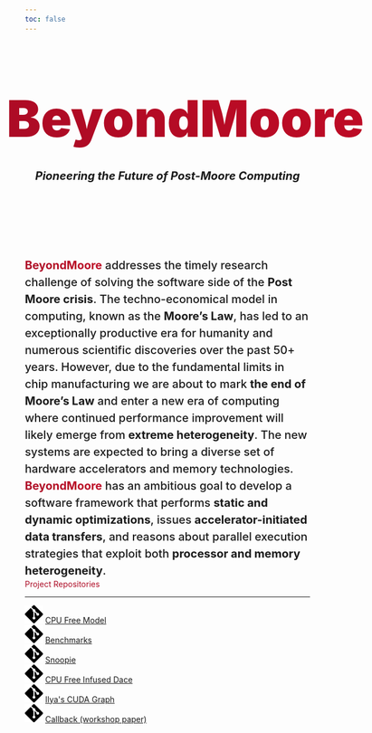 ```yaml
---
toc: false
---
```


<style>

.hero {
  display: flex;
  flex-direction: column;
  align-items: center;
  font-family: var(--sans-serif);
  margin: 4rem 0 8rem;
  text-wrap: balance;
  text-align: center;
}

.hero h1 {
  margin: 2rem 0rem;
  max-width: none;
  font-size: 10vw;
  font-weight: 900;
  background: linear-gradient(30deg, #aa0b25, #c10b25);
  -webkit-background-clip: text;
  -webkit-text-fill-color: transparent;
  background-clip: text;
}

.colored {
  background: linear-gradient(30deg, #aa0b25, #c10b25);
  -webkit-background-clip: text;
  -webkit-text-fill-color: transparent;
  background-clip: text;
}

.hero h2 {
  margin: 0;
  max-width: 34em;
  font-family: var(--serif);
  font-size: 20px;
  font-style: italic;
  font-weight: bold;
  line-height: 1.5;
  color: var(--theme-foreground-muted);
}

.abstract {
  font-family: var(--serif);
  margin: 0;
  font-size: 20px;
  font-style: initial;
  font-weight: 500;
  line-height: 1.5;
}

@media (min-width: 640px) {
  .hero h1 {
    font-size: 90px;
  }
}

.logo-beyondmore {
    font-family: var(--serif);
display: flex;
gap: 5%;
     align-items: center;
     justify-items: center;
}


</style>

<div class="hero">

<div class="logo-beyondmore">
<svg version="1.1" id="svg1" width="20%" height="20%" viewBox="0 0 731 727" sodipodi:docname="beyondmoore-logo.svg"
inkscape:version="1.3.2 (091e20ef0f, 2023-11-25)" xmlns:inkscape="http://www.inkscape.org/namespaces/inkscape"
xmlns:sodipodi="http://sodipodi.sourceforge.net/DTD/sodipodi-0.dtd" xmlns="http://www.w3.org/2000/svg"
xmlns:svg="http://www.w3.org/2000/svg"> <defs id="defs1" /> <sodipodi:namedview id="namedview1" pagecolor="#ffffff"
bordercolor="#000000" borderopacity="0.25" inkscape:showpageshadow="2" inkscape:pageopacity="0.0"
inkscape:pagecheckerboard="0" inkscape:deskcolor="#d1d1d1" showgrid="false" inkscape:zoom="0.90938245"
inkscape:cx="548.1742" inkscape:cy="409.61864" inkscape:window-width="1920" inkscape:window-height="1011"
inkscape:window-x="0" inkscape:window-y="0" inkscape:window-maximized="1" inkscape:current-layer="g1" /> <g
inkscape:groupmode="layer" inkscape:label="Image" id="g1"> <g id="g82" style="fill:#c10b25;fill-opacity:1"> <g
id="rect1" style="fill:#c10b25;fill-opacity:1"> <path
style="color:#000000;fill:#c10b25;stroke-linecap:round;stroke-linejoin:round;-inkscape-stroke:none;fill-opacity:1" d="M
212.18864,30.882252 H 355.88762 V 174.58123 H 212.18864 Z" id="path15" /> <path
style="color:#000000;fill:#c10b25;stroke-linecap:round;stroke-linejoin:round;-inkscape-stroke:none;fill-opacity:1" d="M
212.18945,2.1113281 A 28.774527,28.774527 0 0 0 183.41797,30.882812 V 174.58203 a 28.774527,28.774527 0 0 0
28.77148,28.77149 h 143.69727 a 28.774527,28.774527 0 0 0 28.77344,-28.77149 V 30.882812 A 28.774527,28.774527 0 0 0
355.88672,2.1113281 Z m 28.77149,57.5429689 h 86.15429 v 86.156253 h -86.15429 z" id="path16" /> </g> <g id="rect2"
style="fill:#c10b25;fill-opacity:1"> <path
style="color:#000000;fill:#c10b25;stroke-linecap:round;stroke-linejoin:round;-inkscape-stroke:none;fill-opacity:1" d="M
30.674997,371.48712 H 174.37397 V 515.1861 H 30.674997 Z" id="path13" /> <path
style="color:#000000;fill:#c10b25;stroke-linecap:round;stroke-linejoin:round;-inkscape-stroke:none;fill-opacity:1" d="M
30.675781,342.71484 A 28.774527,28.774527 0 0 0 1.9042969,371.48633 V 515.18555 A 28.774527,28.774527 0 0 0
30.675781,543.95703 H 174.37305 a 28.774527,28.774527 0 0 0 28.77343,-28.77148 V 371.48633 a 28.774527,28.774527 0 0 0
-28.77343,-28.77149 z m 28.771485,57.54297 h 86.154294 v 86.15625 H 59.447266 Z" id="path14" /> </g> <g id="rect3"
style="fill:#c10b25;fill-opacity:1"> <path
style="color:#000000;fill:#c10b25;stroke-linecap:round;stroke-linejoin:round;-inkscape-stroke:none;fill-opacity:1" d="M
376.87323,554.55786 H 520.5722 V 698.25684 H 376.87323 Z" id="path17" /> <path
style="color:#000000;fill:#c10b25;stroke-linecap:round;stroke-linejoin:round;-inkscape-stroke:none;fill-opacity:1" d="m
376.87305,525.78711 a 28.774527,28.774527 0 0 0 -28.77149,28.77148 v 143.69922 a 28.774527,28.774527 0 0 0
28.77149,28.77149 h 143.69922 a 28.774527,28.774527 0 0 0 28.77148,-28.77149 V 554.55859 a 28.774527,28.774527 0 0 0
-28.77148,-28.77148 z m 28.77148,57.54297 h 86.15625 v 86.15429 h -86.15625 z" id="path18" /> </g> <path id="path5"
style="color:#000000;fill:#c10b25;fill-opacity:1;stroke:none;stroke-linecap:round;stroke-linejoin:round;-inkscape-stroke:none"
d="M 558.51618,183.65732 A 28.774527,28.774527 0 0 0 529.7447,212.4288 v 143.69922 a 28.774527,28.774527 0 0 0
28.77148,28.77149 H 702.2154 a 28.774527,28.774527 0 0 0 28.77149,-28.77149 V 212.4288 A 28.774527,28.774527 0 0 0
702.2154,183.65732 Z m 71.84961,49.32617 a 51.295004,51.295004 0 0 1 51.29492,51.29492 51.295004,51.295004 0 0 1
-51.29492,51.29492 51.295004,51.295004 0 0 1 -51.29492,-51.29492 51.295004,51.295004 0 0 1 51.29492,-51.29492 z" />
<rect
style="fill:#c10b25;fill-opacity:1;stroke:none;stroke-width:56.5122;stroke-linecap:round;stroke-linejoin:round;stroke-dasharray:none;stroke-opacity:1"
id="rect9" width="47.264641" height="259.48355" x="-308.53714" y="270.48721" transform="rotate(-90)" /> <rect
style="fill:#c10b25;fill-opacity:1;stroke:none;stroke-width:56.0422;stroke-linecap:round;stroke-linejoin:round;stroke-dasharray:none;stroke-opacity:1"
id="rect10" width="47.264641" height="255.1857" x="-466.54218" y="202.76114" transform="rotate(-90)" /> <rect
style="fill:#c10b25;fill-opacity:1;stroke:none;stroke-width:56.3962;stroke-linecap:round;stroke-linejoin:round;stroke-dasharray:none;stroke-opacity:1"
id="rect11" width="47.264641" height="258.41992" x="-472.41852" y="-531.03186" transform="scale(-1)" /> <rect
style="fill:#c10b25;fill-opacity:1;stroke:none;stroke-width:56.5466;stroke-linecap:round;stroke-linejoin:round;stroke-dasharray:none;stroke-opacity:1"
id="rect12" width="47.264641" height="259.80017" x="-307.37561" y="-456.49554" transform="scale(-1)" /> <g id="g20"
style="fill:#c10b25;fill-opacity:1"> <path
style="color:#000000;fill:#c10b25;stroke-linecap:round;stroke-linejoin:round;-inkscape-stroke:none;fill-opacity:1" d="M
212.18864,30.882252 H 355.88762 V 174.58123 H 212.18864 Z" id="path19" /> <path
style="color:#000000;fill:#c10b25;stroke-linecap:round;stroke-linejoin:round;-inkscape-stroke:none;fill-opacity:1" d="M
212.18945,2.1113281 A 28.774527,28.774527 0 0 0 183.41797,30.882812 V 174.58203 a 28.774527,28.774527 0 0 0
28.77148,28.77149 h 143.69727 a 28.774527,28.774527 0 0 0 28.77344,-28.77149 V 30.882812 A 28.774527,28.774527 0 0 0
355.88672,2.1113281 Z m 28.77149,57.5429689 h 86.15429 v 86.156253 h -86.15429 z" id="path20" /> </g> <g id="g22"
style="fill:#c10b25;fill-opacity:1"> <path
style="color:#000000;fill:#c10b25;stroke-linecap:round;stroke-linejoin:round;-inkscape-stroke:none;fill-opacity:1" d="M
30.674997,371.48712 H 174.37397 V 515.1861 H 30.674997 Z" id="path21" /> <path
style="color:#000000;fill:#c10b25;stroke-linecap:round;stroke-linejoin:round;-inkscape-stroke:none;fill-opacity:1" d="M
30.675781,342.71484 A 28.774527,28.774527 0 0 0 1.9042969,371.48633 V 515.18555 A 28.774527,28.774527 0 0 0
30.675781,543.95703 H 174.37305 a 28.774527,28.774527 0 0 0 28.77343,-28.77148 V 371.48633 a 28.774527,28.774527 0 0 0
-28.77343,-28.77149 z m 28.771485,57.54297 h 86.154294 v 86.15625 H 59.447266 Z" id="path22" /> </g> <g id="g24"
style="fill:#c10b25;fill-opacity:1"> <path
style="color:#000000;fill:#c10b25;stroke-linecap:round;stroke-linejoin:round;-inkscape-stroke:none;fill-opacity:1" d="M
376.87323,554.55786 H 520.5722 V 698.25684 H 376.87323 Z" id="path23" /> <path
style="color:#000000;fill:#c10b25;stroke-linecap:round;stroke-linejoin:round;-inkscape-stroke:none;fill-opacity:1" d="m
376.87305,525.78711 a 28.774527,28.774527 0 0 0 -28.77149,28.77148 v 143.69922 a 28.774527,28.774527 0 0 0
28.77149,28.77149 h 143.69922 a 28.774527,28.774527 0 0 0 28.77148,-28.77149 V 554.55859 a 28.774527,28.774527 0 0 0
-28.77148,-28.77148 z m 28.77148,57.54297 h 86.15625 v 86.15429 h -86.15625 z" id="path24" /> </g> <path id="path25"
style="color:#000000;fill:#c10b25;fill-opacity:1;stroke:none;stroke-linecap:round;stroke-linejoin:round;-inkscape-stroke:none"
d="M 558.51618,183.65732 A 28.774527,28.774527 0 0 0 529.7447,212.4288 v 143.69922 a 28.774527,28.774527 0 0 0
28.77148,28.77149 H 702.2154 a 28.774527,28.774527 0 0 0 28.77149,-28.77149 V 212.4288 A 28.774527,28.774527 0 0 0
702.2154,183.65732 Z m 71.84961,49.32617 a 51.295004,51.295004 0 0 1 51.29492,51.29492 51.295004,51.295004 0 0 1
-51.29492,51.29492 51.295004,51.295004 0 0 1 -51.29492,-51.29492 51.295004,51.295004 0 0 1 51.29492,-51.29492 z" />
<rect
style="fill:#c10b25;fill-opacity:1;stroke:none;stroke-width:56.5122;stroke-linecap:round;stroke-linejoin:round;stroke-dasharray:none;stroke-opacity:1"
id="rect25" width="47.264641" height="259.48355" x="-308.53714" y="270.48721" transform="rotate(-90)" /> <rect
style="fill:#c10b25;fill-opacity:1;stroke:none;stroke-width:56.0422;stroke-linecap:round;stroke-linejoin:round;stroke-dasharray:none;stroke-opacity:1"
id="rect26" width="47.264641" height="255.1857" x="-466.54218" y="202.76114" transform="rotate(-90)" /> <rect
style="fill:#c10b25;fill-opacity:1;stroke:none;stroke-width:56.3962;stroke-linecap:round;stroke-linejoin:round;stroke-dasharray:none;stroke-opacity:1"
id="rect27" width="47.264641" height="258.41992" x="-472.41852" y="-531.03186" transform="scale(-1)" /> <rect
style="fill:#c10b25;fill-opacity:1;stroke:none;stroke-width:56.5466;stroke-linecap:round;stroke-linejoin:round;stroke-dasharray:none;stroke-opacity:1"
id="rect28" width="47.264641" height="259.80017" x="-307.37561" y="-456.49554" transform="scale(-1)" /> <g id="g29"
style="fill:#c10b25;fill-opacity:1"> <path
style="color:#000000;fill:#c10b25;stroke-linecap:round;stroke-linejoin:round;-inkscape-stroke:none;fill-opacity:1" d="M
212.18864,30.882252 H 355.88762 V 174.58123 H 212.18864 Z" id="path28" /> <path
style="color:#000000;fill:#c10b25;stroke-linecap:round;stroke-linejoin:round;-inkscape-stroke:none;fill-opacity:1" d="M
212.18945,2.1113281 A 28.774527,28.774527 0 0 0 183.41797,30.882812 V 174.58203 a 28.774527,28.774527 0 0 0
28.77148,28.77149 h 143.69727 a 28.774527,28.774527 0 0 0 28.77344,-28.77149 V 30.882812 A 28.774527,28.774527 0 0 0
355.88672,2.1113281 Z m 28.77149,57.5429689 h 86.15429 v 86.156253 h -86.15429 z" id="path29" /> </g> <g id="g31"
style="fill:#c10b25;fill-opacity:1"> <path
style="color:#000000;fill:#c10b25;stroke-linecap:round;stroke-linejoin:round;-inkscape-stroke:none;fill-opacity:1" d="M
30.674997,371.48712 H 174.37397 V 515.1861 H 30.674997 Z" id="path30" /> <path
style="color:#000000;fill:#c10b25;stroke-linecap:round;stroke-linejoin:round;-inkscape-stroke:none;fill-opacity:1" d="M
30.675781,342.71484 A 28.774527,28.774527 0 0 0 1.9042969,371.48633 V 515.18555 A 28.774527,28.774527 0 0 0
30.675781,543.95703 H 174.37305 a 28.774527,28.774527 0 0 0 28.77343,-28.77148 V 371.48633 a 28.774527,28.774527 0 0 0
-28.77343,-28.77149 z m 28.771485,57.54297 h 86.154294 v 86.15625 H 59.447266 Z" id="path31" /> </g> <g id="g33"
style="fill:#c10b25;fill-opacity:1"> <path
style="color:#000000;fill:#c10b25;stroke-linecap:round;stroke-linejoin:round;-inkscape-stroke:none;fill-opacity:1" d="M
376.87323,554.55786 H 520.5722 V 698.25684 H 376.87323 Z" id="path32" /> <path
style="color:#000000;fill:#c10b25;stroke-linecap:round;stroke-linejoin:round;-inkscape-stroke:none;fill-opacity:1" d="m
376.87305,525.78711 a 28.774527,28.774527 0 0 0 -28.77149,28.77148 v 143.69922 a 28.774527,28.774527 0 0 0
28.77149,28.77149 h 143.69922 a 28.774527,28.774527 0 0 0 28.77148,-28.77149 V 554.55859 a 28.774527,28.774527 0 0 0
-28.77148,-28.77148 z m 28.77148,57.54297 h 86.15625 v 86.15429 h -86.15625 z" id="path33" /> </g> <path id="path34"
style="color:#000000;fill:#c10b25;fill-opacity:1;stroke:none;stroke-linecap:round;stroke-linejoin:round;-inkscape-stroke:none"
d="M 558.51618,183.65732 A 28.774527,28.774527 0 0 0 529.7447,212.4288 v 143.69922 a 28.774527,28.774527 0 0 0
28.77148,28.77149 H 702.2154 a 28.774527,28.774527 0 0 0 28.77149,-28.77149 V 212.4288 A 28.774527,28.774527 0 0 0
702.2154,183.65732 Z m 71.84961,49.32617 a 51.295004,51.295004 0 0 1 51.29492,51.29492 51.295004,51.295004 0 0 1
-51.29492,51.29492 51.295004,51.295004 0 0 1 -51.29492,-51.29492 51.295004,51.295004 0 0 1 51.29492,-51.29492 z" />
<rect
style="fill:#c10b25;fill-opacity:1;stroke:none;stroke-width:56.5122;stroke-linecap:round;stroke-linejoin:round;stroke-dasharray:none;stroke-opacity:1"
id="rect34" width="47.264641" height="259.48355" x="-308.53714" y="270.48721" transform="rotate(-90)" /> <rect
style="fill:#c10b25;fill-opacity:1;stroke:none;stroke-width:56.0422;stroke-linecap:round;stroke-linejoin:round;stroke-dasharray:none;stroke-opacity:1"
id="rect35" width="47.264641" height="255.1857" x="-466.54218" y="202.76114" transform="rotate(-90)" /> <rect
style="fill:#c10b25;fill-opacity:1;stroke:none;stroke-width:56.3962;stroke-linecap:round;stroke-linejoin:round;stroke-dasharray:none;stroke-opacity:1"
id="rect36" width="47.264641" height="258.41992" x="-472.41852" y="-531.03186" transform="scale(-1)" /> <rect
style="fill:#c10b25;fill-opacity:1;stroke:none;stroke-width:56.5466;stroke-linecap:round;stroke-linejoin:round;stroke-dasharray:none;stroke-opacity:1"
id="rect37" width="47.264641" height="259.80017" x="-307.37561" y="-456.49554" transform="scale(-1)" /> <g id="g38"
style="fill:#c10b25;fill-opacity:1"> <path
style="color:#000000;fill:#c10b25;stroke-linecap:round;stroke-linejoin:round;-inkscape-stroke:none;fill-opacity:1" d="M
212.18864,30.882252 H 355.88762 V 174.58123 H 212.18864 Z" id="path37" /> <path
style="color:#000000;fill:#c10b25;stroke-linecap:round;stroke-linejoin:round;-inkscape-stroke:none;fill-opacity:1" d="M
212.18945,2.1113281 A 28.774527,28.774527 0 0 0 183.41797,30.882812 V 174.58203 a 28.774527,28.774527 0 0 0
28.77148,28.77149 h 143.69727 a 28.774527,28.774527 0 0 0 28.77344,-28.77149 V 30.882812 A 28.774527,28.774527 0 0 0
355.88672,2.1113281 Z m 28.77149,57.5429689 h 86.15429 v 86.156253 h -86.15429 z" id="path38" /> </g> <g id="g40"
style="fill:#c10b25;fill-opacity:1"> <path
style="color:#000000;fill:#c10b25;stroke-linecap:round;stroke-linejoin:round;-inkscape-stroke:none;fill-opacity:1" d="M
30.674997,371.48712 H 174.37397 V 515.1861 H 30.674997 Z" id="path39" /> <path
style="color:#000000;fill:#c10b25;stroke-linecap:round;stroke-linejoin:round;-inkscape-stroke:none;fill-opacity:1" d="M
30.675781,342.71484 A 28.774527,28.774527 0 0 0 1.9042969,371.48633 V 515.18555 A 28.774527,28.774527 0 0 0
30.675781,543.95703 H 174.37305 a 28.774527,28.774527 0 0 0 28.77343,-28.77148 V 371.48633 a 28.774527,28.774527 0 0 0
-28.77343,-28.77149 z m 28.771485,57.54297 h 86.154294 v 86.15625 H 59.447266 Z" id="path40" /> </g> <g id="g42"
style="fill:#c10b25;fill-opacity:1"> <path
style="color:#000000;fill:#c10b25;stroke-linecap:round;stroke-linejoin:round;-inkscape-stroke:none;fill-opacity:1" d="M
376.87323,554.55786 H 520.5722 V 698.25684 H 376.87323 Z" id="path41" /> <path
style="color:#000000;fill:#c10b25;stroke-linecap:round;stroke-linejoin:round;-inkscape-stroke:none;fill-opacity:1" d="m
376.87305,525.78711 a 28.774527,28.774527 0 0 0 -28.77149,28.77148 v 143.69922 a 28.774527,28.774527 0 0 0
28.77149,28.77149 h 143.69922 a 28.774527,28.774527 0 0 0 28.77148,-28.77149 V 554.55859 a 28.774527,28.774527 0 0 0
-28.77148,-28.77148 z m 28.77148,57.54297 h 86.15625 v 86.15429 h -86.15625 z" id="path42" /> </g> <path id="path43"
style="color:#000000;fill:#c10b25;fill-opacity:1;stroke:none;stroke-linecap:round;stroke-linejoin:round;-inkscape-stroke:none"
d="M 558.51618,183.65732 A 28.774527,28.774527 0 0 0 529.7447,212.4288 v 143.69922 a 28.774527,28.774527 0 0 0
28.77148,28.77149 H 702.2154 a 28.774527,28.774527 0 0 0 28.77149,-28.77149 V 212.4288 A 28.774527,28.774527 0 0 0
702.2154,183.65732 Z m 71.84961,49.32617 a 51.295004,51.295004 0 0 1 51.29492,51.29492 51.295004,51.295004 0 0 1
-51.29492,51.29492 51.295004,51.295004 0 0 1 -51.29492,-51.29492 51.295004,51.295004 0 0 1 51.29492,-51.29492 z" />
<rect
style="fill:#c10b25;fill-opacity:1;stroke:none;stroke-width:56.5122;stroke-linecap:round;stroke-linejoin:round;stroke-dasharray:none;stroke-opacity:1"
id="rect43" width="47.264641" height="259.48355" x="-308.53714" y="270.48721" transform="rotate(-90)" /> <rect
style="fill:#c10b25;fill-opacity:1;stroke:none;stroke-width:56.0422;stroke-linecap:round;stroke-linejoin:round;stroke-dasharray:none;stroke-opacity:1"
id="rect44" width="47.264641" height="255.1857" x="-466.54218" y="202.76114" transform="rotate(-90)" /> <rect
style="fill:#c10b25;fill-opacity:1;stroke:none;stroke-width:56.3962;stroke-linecap:round;stroke-linejoin:round;stroke-dasharray:none;stroke-opacity:1"
id="rect45" width="47.264641" height="258.41992" x="-472.41852" y="-531.03186" transform="scale(-1)" /> <rect
style="fill:#c10b25;fill-opacity:1;stroke:none;stroke-width:56.5466;stroke-linecap:round;stroke-linejoin:round;stroke-dasharray:none;stroke-opacity:1"
id="rect46" width="47.264641" height="259.80017" x="-307.37561" y="-456.49554" transform="scale(-1)" /> <g id="g47"
style="fill:#c10b25;fill-opacity:1"> <path
style="color:#000000;fill:#c10b25;stroke-linecap:round;stroke-linejoin:round;-inkscape-stroke:none;fill-opacity:1" d="M
212.18864,30.882252 H 355.88762 V 174.58123 H 212.18864 Z" id="path46" /> <path
style="color:#000000;fill:#c10b25;stroke-linecap:round;stroke-linejoin:round;-inkscape-stroke:none;fill-opacity:1" d="M
212.18945,2.1113281 A 28.774527,28.774527 0 0 0 183.41797,30.882812 V 174.58203 a 28.774527,28.774527 0 0 0
28.77148,28.77149 h 143.69727 a 28.774527,28.774527 0 0 0 28.77344,-28.77149 V 30.882812 A 28.774527,28.774527 0 0 0
355.88672,2.1113281 Z m 28.77149,57.5429689 h 86.15429 v 86.156253 h -86.15429 z" id="path47" /> </g> <g id="g49"
style="fill:#c10b25;fill-opacity:1"> <path
style="color:#000000;fill:#c10b25;stroke-linecap:round;stroke-linejoin:round;-inkscape-stroke:none;fill-opacity:1" d="M
30.674997,371.48712 H 174.37397 V 515.1861 H 30.674997 Z" id="path48" /> <path
style="color:#000000;fill:#c10b25;stroke-linecap:round;stroke-linejoin:round;-inkscape-stroke:none;fill-opacity:1" d="M
30.675781,342.71484 A 28.774527,28.774527 0 0 0 1.9042969,371.48633 V 515.18555 A 28.774527,28.774527 0 0 0
30.675781,543.95703 H 174.37305 a 28.774527,28.774527 0 0 0 28.77343,-28.77148 V 371.48633 a 28.774527,28.774527 0 0 0
-28.77343,-28.77149 z m 28.771485,57.54297 h 86.154294 v 86.15625 H 59.447266 Z" id="path49" /> </g> <g id="g51"
style="fill:#c10b25;fill-opacity:1"> <path
style="color:#000000;fill:#c10b25;stroke-linecap:round;stroke-linejoin:round;-inkscape-stroke:none;fill-opacity:1" d="M
376.87323,554.55786 H 520.5722 V 698.25684 H 376.87323 Z" id="path50" /> <path
style="color:#000000;fill:#c10b25;stroke-linecap:round;stroke-linejoin:round;-inkscape-stroke:none;fill-opacity:1" d="m
376.87305,525.78711 a 28.774527,28.774527 0 0 0 -28.77149,28.77148 v 143.69922 a 28.774527,28.774527 0 0 0
28.77149,28.77149 h 143.69922 a 28.774527,28.774527 0 0 0 28.77148,-28.77149 V 554.55859 a 28.774527,28.774527 0 0 0
-28.77148,-28.77148 z m 28.77148,57.54297 h 86.15625 v 86.15429 h -86.15625 z" id="path51" /> </g> <path id="path52"
style="color:#000000;fill:#c10b25;fill-opacity:1;stroke:none;stroke-linecap:round;stroke-linejoin:round;-inkscape-stroke:none"
d="M 558.51618,183.65732 A 28.774527,28.774527 0 0 0 529.7447,212.4288 v 143.69922 a 28.774527,28.774527 0 0 0
28.77148,28.77149 H 702.2154 a 28.774527,28.774527 0 0 0 28.77149,-28.77149 V 212.4288 A 28.774527,28.774527 0 0 0
702.2154,183.65732 Z m 71.84961,49.32617 a 51.295004,51.295004 0 0 1 51.29492,51.29492 51.295004,51.295004 0 0 1
-51.29492,51.29492 51.295004,51.295004 0 0 1 -51.29492,-51.29492 51.295004,51.295004 0 0 1 51.29492,-51.29492 z" />
<rect
style="fill:#c10b25;fill-opacity:1;stroke:none;stroke-width:56.5122;stroke-linecap:round;stroke-linejoin:round;stroke-dasharray:none;stroke-opacity:1"
id="rect52" width="47.264641" height="259.48355" x="-308.53714" y="270.48721" transform="rotate(-90)" /> <rect
style="fill:#c10b25;fill-opacity:1;stroke:none;stroke-width:56.0422;stroke-linecap:round;stroke-linejoin:round;stroke-dasharray:none;stroke-opacity:1"
id="rect53" width="47.264641" height="255.1857" x="-466.54218" y="202.76114" transform="rotate(-90)" /> <rect
style="fill:#c10b25;fill-opacity:1;stroke:none;stroke-width:56.3962;stroke-linecap:round;stroke-linejoin:round;stroke-dasharray:none;stroke-opacity:1"
id="rect54" width="47.264641" height="258.41992" x="-472.41852" y="-531.03186" transform="scale(-1)" /> <rect
style="fill:#c10b25;fill-opacity:1;stroke:none;stroke-width:56.5466;stroke-linecap:round;stroke-linejoin:round;stroke-dasharray:none;stroke-opacity:1"
id="rect55" width="47.264641" height="259.80017" x="-307.37561" y="-456.49554" transform="scale(-1)" /> <g id="g56"
style="fill:#c10b25;fill-opacity:1"> <path
style="color:#000000;fill:#c10b25;stroke-linecap:round;stroke-linejoin:round;-inkscape-stroke:none;fill-opacity:1" d="M
212.18864,30.882252 H 355.88762 V 174.58123 H 212.18864 Z" id="path55" /> <path
style="color:#000000;fill:#c10b25;stroke-linecap:round;stroke-linejoin:round;-inkscape-stroke:none;fill-opacity:1" d="M
212.18945,2.1113281 A 28.774527,28.774527 0 0 0 183.41797,30.882812 V 174.58203 a 28.774527,28.774527 0 0 0
28.77148,28.77149 h 143.69727 a 28.774527,28.774527 0 0 0 28.77344,-28.77149 V 30.882812 A 28.774527,28.774527 0 0 0
355.88672,2.1113281 Z m 28.77149,57.5429689 h 86.15429 v 86.156253 h -86.15429 z" id="path56" /> </g> <g id="g58"
style="fill:#c10b25;fill-opacity:1"> <path
style="color:#000000;fill:#c10b25;stroke-linecap:round;stroke-linejoin:round;-inkscape-stroke:none;fill-opacity:1" d="M
30.674997,371.48712 H 174.37397 V 515.1861 H 30.674997 Z" id="path57" /> <path
style="color:#000000;fill:#c10b25;stroke-linecap:round;stroke-linejoin:round;-inkscape-stroke:none;fill-opacity:1" d="M
30.675781,342.71484 A 28.774527,28.774527 0 0 0 1.9042969,371.48633 V 515.18555 A 28.774527,28.774527 0 0 0
30.675781,543.95703 H 174.37305 a 28.774527,28.774527 0 0 0 28.77343,-28.77148 V 371.48633 a 28.774527,28.774527 0 0 0
-28.77343,-28.77149 z m 28.771485,57.54297 h 86.154294 v 86.15625 H 59.447266 Z" id="path58" /> </g> <g id="g60"
style="fill:#c10b25;fill-opacity:1"> <path
style="color:#000000;fill:#c10b25;stroke-linecap:round;stroke-linejoin:round;-inkscape-stroke:none;fill-opacity:1" d="M
376.87323,554.55786 H 520.5722 V 698.25684 H 376.87323 Z" id="path59" /> <path
style="color:#000000;fill:#c10b25;stroke-linecap:round;stroke-linejoin:round;-inkscape-stroke:none;fill-opacity:1" d="m
376.87305,525.78711 a 28.774527,28.774527 0 0 0 -28.77149,28.77148 v 143.69922 a 28.774527,28.774527 0 0 0
28.77149,28.77149 h 143.69922 a 28.774527,28.774527 0 0 0 28.77148,-28.77149 V 554.55859 a 28.774527,28.774527 0 0 0
-28.77148,-28.77148 z m 28.77148,57.54297 h 86.15625 v 86.15429 h -86.15625 z" id="path60" /> </g> <path id="path61"
style="color:#000000;fill:#c10b25;fill-opacity:1;stroke:none;stroke-linecap:round;stroke-linejoin:round;-inkscape-stroke:none"
d="M 558.51618,183.65732 A 28.774527,28.774527 0 0 0 529.7447,212.4288 v 143.69922 a 28.774527,28.774527 0 0 0
28.77148,28.77149 H 702.2154 a 28.774527,28.774527 0 0 0 28.77149,-28.77149 V 212.4288 A 28.774527,28.774527 0 0 0
702.2154,183.65732 Z m 71.84961,49.32617 a 51.295004,51.295004 0 0 1 51.29492,51.29492 51.295004,51.295004 0 0 1
-51.29492,51.29492 51.295004,51.295004 0 0 1 -51.29492,-51.29492 51.295004,51.295004 0 0 1 51.29492,-51.29492 z" />
<rect
style="fill:#c10b25;fill-opacity:1;stroke:none;stroke-width:56.5122;stroke-linecap:round;stroke-linejoin:round;stroke-dasharray:none;stroke-opacity:1"
id="rect61" width="47.264641" height="259.48355" x="-308.53714" y="270.48721" transform="rotate(-90)" /> <rect
style="fill:#c10b25;fill-opacity:1;stroke:none;stroke-width:56.0422;stroke-linecap:round;stroke-linejoin:round;stroke-dasharray:none;stroke-opacity:1"
id="rect62" width="47.264641" height="255.1857" x="-466.54218" y="202.76114" transform="rotate(-90)" /> <rect
style="fill:#c10b25;fill-opacity:1;stroke:none;stroke-width:56.3962;stroke-linecap:round;stroke-linejoin:round;stroke-dasharray:none;stroke-opacity:1"
id="rect63" width="47.264641" height="258.41992" x="-472.41852" y="-531.03186" transform="scale(-1)" /> <rect
style="fill:#c10b25;fill-opacity:1;stroke:none;stroke-width:56.5466;stroke-linecap:round;stroke-linejoin:round;stroke-dasharray:none;stroke-opacity:1"
id="rect64" width="47.264641" height="259.80017" x="-307.37561" y="-456.49554" transform="scale(-1)" /> <g id="g65"
style="fill:#c10b25;fill-opacity:1"> <path
style="color:#000000;fill:#c10b25;stroke-linecap:round;stroke-linejoin:round;-inkscape-stroke:none;fill-opacity:1" d="M
212.18864,30.882252 H 355.88762 V 174.58123 H 212.18864 Z" id="path64" /> <path
style="color:#000000;fill:#c10b25;stroke-linecap:round;stroke-linejoin:round;-inkscape-stroke:none;fill-opacity:1" d="M
212.18945,2.1113281 A 28.774527,28.774527 0 0 0 183.41797,30.882812 V 174.58203 a 28.774527,28.774527 0 0 0
28.77148,28.77149 h 143.69727 a 28.774527,28.774527 0 0 0 28.77344,-28.77149 V 30.882812 A 28.774527,28.774527 0 0 0
355.88672,2.1113281 Z m 28.77149,57.5429689 h 86.15429 v 86.156253 h -86.15429 z" id="path65" /> </g> <g id="g67"
style="fill:#c10b25;fill-opacity:1"> <path
style="color:#000000;fill:#c10b25;stroke-linecap:round;stroke-linejoin:round;-inkscape-stroke:none;fill-opacity:1" d="M
30.674997,371.48712 H 174.37397 V 515.1861 H 30.674997 Z" id="path66" /> <path
style="color:#000000;fill:#c10b25;stroke-linecap:round;stroke-linejoin:round;-inkscape-stroke:none;fill-opacity:1" d="M
30.675781,342.71484 A 28.774527,28.774527 0 0 0 1.9042969,371.48633 V 515.18555 A 28.774527,28.774527 0 0 0
30.675781,543.95703 H 174.37305 a 28.774527,28.774527 0 0 0 28.77343,-28.77148 V 371.48633 a 28.774527,28.774527 0 0 0
-28.77343,-28.77149 z m 28.771485,57.54297 h 86.154294 v 86.15625 H 59.447266 Z" id="path67" /> </g> <g id="g69"
style="fill:#c10b25;fill-opacity:1"> <path
style="color:#000000;fill:#c10b25;stroke-linecap:round;stroke-linejoin:round;-inkscape-stroke:none;fill-opacity:1" d="M
376.87323,554.55786 H 520.5722 V 698.25684 H 376.87323 Z" id="path68" /> <path
style="color:#000000;fill:#c10b25;stroke-linecap:round;stroke-linejoin:round;-inkscape-stroke:none;fill-opacity:1" d="m
376.87305,525.78711 a 28.774527,28.774527 0 0 0 -28.77149,28.77148 v 143.69922 a 28.774527,28.774527 0 0 0
28.77149,28.77149 h 143.69922 a 28.774527,28.774527 0 0 0 28.77148,-28.77149 V 554.55859 a 28.774527,28.774527 0 0 0
-28.77148,-28.77148 z m 28.77148,57.54297 h 86.15625 v 86.15429 h -86.15625 z" id="path69" /> </g> <path id="path70"
style="color:#000000;fill:#c10b25;fill-opacity:1;stroke:none;stroke-linecap:round;stroke-linejoin:round;-inkscape-stroke:none"
d="M 558.51618,183.65732 A 28.774527,28.774527 0 0 0 529.7447,212.4288 v 143.69922 a 28.774527,28.774527 0 0 0
28.77148,28.77149 H 702.2154 a 28.774527,28.774527 0 0 0 28.77149,-28.77149 V 212.4288 A 28.774527,28.774527 0 0 0
702.2154,183.65732 Z m 71.84961,49.32617 a 51.295004,51.295004 0 0 1 51.29492,51.29492 51.295004,51.295004 0 0 1
-51.29492,51.29492 51.295004,51.295004 0 0 1 -51.29492,-51.29492 51.295004,51.295004 0 0 1 51.29492,-51.29492 z" />
<rect
style="fill:#c10b25;fill-opacity:1;stroke:none;stroke-width:56.5122;stroke-linecap:round;stroke-linejoin:round;stroke-dasharray:none;stroke-opacity:1"
id="rect70" width="47.264641" height="259.48355" x="-308.53714" y="270.48721" transform="rotate(-90)" /> <rect
style="fill:#c10b25;fill-opacity:1;stroke:none;stroke-width:56.0422;stroke-linecap:round;stroke-linejoin:round;stroke-dasharray:none;stroke-opacity:1"
id="rect71" width="47.264641" height="255.1857" x="-466.54218" y="202.76114" transform="rotate(-90)" /> <rect
style="fill:#c10b25;fill-opacity:1;stroke:none;stroke-width:56.3962;stroke-linecap:round;stroke-linejoin:round;stroke-dasharray:none;stroke-opacity:1"
id="rect72" width="47.264641" height="258.41992" x="-472.41852" y="-531.03186" transform="scale(-1)" /> <rect
style="fill:#c10b25;fill-opacity:1;stroke:none;stroke-width:56.5466;stroke-linecap:round;stroke-linejoin:round;stroke-dasharray:none;stroke-opacity:1"
id="rect73" width="47.264641" height="259.80017" x="-307.37561" y="-456.49554" transform="scale(-1)" /> <g id="g74"
style="fill:#c10b25;fill-opacity:1"> <path
style="color:#000000;fill:#c10b25;stroke-linecap:round;stroke-linejoin:round;-inkscape-stroke:none;fill-opacity:1" d="M
212.18864,30.882252 H 355.88762 V 174.58123 H 212.18864 Z" id="path73" /> <path
style="color:#000000;fill:#c10b25;stroke-linecap:round;stroke-linejoin:round;-inkscape-stroke:none;fill-opacity:1" d="M
212.18945,2.1113281 A 28.774527,28.774527 0 0 0 183.41797,30.882812 V 174.58203 a 28.774527,28.774527 0 0 0
28.77148,28.77149 h 143.69727 a 28.774527,28.774527 0 0 0 28.77344,-28.77149 V 30.882812 A 28.774527,28.774527 0 0 0
355.88672,2.1113281 Z m 28.77149,57.5429689 h 86.15429 v 86.156253 h -86.15429 z" id="path74" /> </g> <g id="g76"
style="fill:#c10b25;fill-opacity:1"> <path
style="color:#000000;fill:#c10b25;stroke-linecap:round;stroke-linejoin:round;-inkscape-stroke:none;fill-opacity:1" d="M
30.674997,371.48712 H 174.37397 V 515.1861 H 30.674997 Z" id="path75" /> <path
style="color:#000000;fill:#c10b25;stroke-linecap:round;stroke-linejoin:round;-inkscape-stroke:none;fill-opacity:1" d="M
30.675781,342.71484 A 28.774527,28.774527 0 0 0 1.9042969,371.48633 V 515.18555 A 28.774527,28.774527 0 0 0
30.675781,543.95703 H 174.37305 a 28.774527,28.774527 0 0 0 28.77343,-28.77148 V 371.48633 a 28.774527,28.774527 0 0 0
-28.77343,-28.77149 z m 28.771485,57.54297 h 86.154294 v 86.15625 H 59.447266 Z" id="path76" /> </g> <g id="g78"
style="fill:#c10b25;fill-opacity:1"> <path
style="color:#000000;fill:#c10b25;stroke-linecap:round;stroke-linejoin:round;-inkscape-stroke:none;fill-opacity:1" d="M
376.87323,554.55786 H 520.5722 V 698.25684 H 376.87323 Z" id="path77" /> <path
style="color:#000000;fill:#c10b25;stroke-linecap:round;stroke-linejoin:round;-inkscape-stroke:none;fill-opacity:1" d="m
376.87305,525.78711 a 28.774527,28.774527 0 0 0 -28.77149,28.77148 v 143.69922 a 28.774527,28.774527 0 0 0
28.77149,28.77149 h 143.69922 a 28.774527,28.774527 0 0 0 28.77148,-28.77149 V 554.55859 a 28.774527,28.774527 0 0 0
-28.77148,-28.77148 z m 28.77148,57.54297 h 86.15625 v 86.15429 h -86.15625 z" id="path78" /> </g> <path id="path79"
style="color:#000000;fill:#c10b25;fill-opacity:1;stroke:none;stroke-linecap:round;stroke-linejoin:round;-inkscape-stroke:none"
d="M 558.51618,183.65732 A 28.774527,28.774527 0 0 0 529.7447,212.4288 v 143.69922 a 28.774527,28.774527 0 0 0
28.77148,28.77149 H 702.2154 a 28.774527,28.774527 0 0 0 28.77149,-28.77149 V 212.4288 A 28.774527,28.774527 0 0 0
702.2154,183.65732 Z m 71.84961,49.32617 a 51.295004,51.295004 0 0 1 51.29492,51.29492 51.295004,51.295004 0 0 1
-51.29492,51.29492 51.295004,51.295004 0 0 1 -51.29492,-51.29492 51.295004,51.295004 0 0 1 51.29492,-51.29492 z" />
<rect
style="fill:#c10b25;fill-opacity:1;stroke:none;stroke-width:56.5122;stroke-linecap:round;stroke-linejoin:round;stroke-dasharray:none;stroke-opacity:1"
id="rect79" width="47.264641" height="259.48355" x="-308.53714" y="270.48721" transform="rotate(-90)" /> <rect
style="fill:#c10b25;fill-opacity:1;stroke:none;stroke-width:56.0422;stroke-linecap:round;stroke-linejoin:round;stroke-dasharray:none;stroke-opacity:1"
id="rect80" width="47.264641" height="255.1857" x="-466.54218" y="202.76114" transform="rotate(-90)" /> <rect
style="fill:#c10b25;fill-opacity:1;stroke:none;stroke-width:56.3962;stroke-linecap:round;stroke-linejoin:round;stroke-dasharray:none;stroke-opacity:1"
id="rect81" width="47.264641" height="258.41992" x="-472.41852" y="-531.03186" transform="scale(-1)" /> <rect
style="fill:#c10b25;fill-opacity:1;stroke:none;stroke-width:56.5466;stroke-linecap:round;stroke-linejoin:round;stroke-dasharray:none;stroke-opacity:1"
id="rect82" width="47.264641" height="259.80017" x="-307.37561" y="-456.49554" transform="scale(-1)" /> </g> </g> </svg>
  <h1>BeyondMoore</h1>
  </div>
  <h2>Pioneering the Future of Post-Moore Computing</h2>
</div>

<div class="grid grid-rows-4 grid-cols-1">
    <div class="abstract card grid-rowspan-2">
        <b class="colored">BeyondMoore</b> addresses the timely research challenge of solving the software side of the
        <b>Post Moore crisis</b>. The techno-economical model in computing, known as the <b>Moore’s Law</b>, has led to an
        exceptionally productive era for humanity and numerous scientific discoveries over the past 50+ years. However,
        due to the fundamental limits in chip manufacturing we are about to mark <b>the end of Moore’s Law</b> and enter a new
        era of computing where continued performance improvement will likely emerge from <b>extreme heterogeneity</b>. The new
        systems are expected to bring a diverse set of hardware accelerators and memory technologies.
    </div>
    <div class="abstract card grid-rowspan-1">
        <b class="colored">BeyondMoore</b> has an ambitious goal to develop a software framework that performs <b>static
        and dynamic optimizations</b>, issues <b>accelerator-initiated data transfers</b>, and reasons about parallel execution
        strategies that exploit both <b>processor and memory heterogeneity</b>.
    </div>
</div>


<div class="font-bold text-3xl colored divide-black outline-black outline-bottom">
Project Repositories
</div>
<hr>

<div class="grid grid-cols-3">

<div class="card flex gap-5 justify-start items-center align-middle">
<img width="32" src="./assets/git.webp" />
<a href="https://github.com/ParCoreLab/CPU-Free-model" class="text-lg font-semibold font-serif visited:text-blue-900">CPU Free Model</a>
</div>


<div class="card flex gap-5 justify-start items-center align-middle">
<img width="32" src="./assets/git.webp" />
<a href="https://github.com/ParCoreLab/CPU-Free-model" class="text-lg font-semibold font-serif visited:text-blue-900">Benchmarks</a>
</div>

<div class="card flex gap-5 justify-start items-center align-middle">
<img width="32" src="./assets/git.webp" />
<a href="https://github.com/ParCoreLab/snoopie" class="text-lg font-semibold font-serif visited:text-blue-900">Snoopie</a>
</div>

<div class="card flex gap-5 justify-start items-center align-middle">
<img width="32" src="./assets/git.webp" />
<a href="https://github.com/ParCoreLab/dace" class="text-lg font-semibold font-serif visited:text-blue-900">CPU Free Infused Dace</a>
</div>

<div class="card flex gap-5 justify-start items-center align-middle">
<img width="32" src="./assets/git.webp" />
<a href="https://github.com/ParCoreLab/dace" class="text-lg font-semibold font-serif visited:text-blue-900">Ilya's CUDA Graph</a>
</div>

<div class="card flex gap-5 justify-start items-center align-middle">
<img width="32" src="./assets/git.webp" />
<a href="https://github.com/ParCoreLab/dace" class="text-lg font-semibold font-serif visited:text-blue-900">Callback (workshop paper)</a>
</div>


</div>
